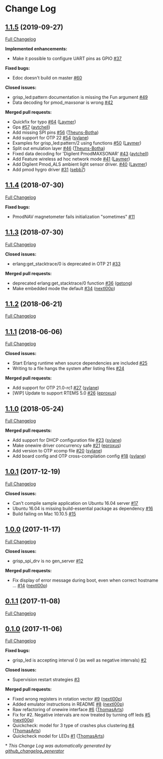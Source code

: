 # Change Log

## [1.1.5](https://github.com/grisp/grisp/tree/1.1.5) (2019-09-27)

[Full Changelog](https://github.com/grisp/grisp/compare/1.1.4...1.1.5)

**Implemented enhancements:**

- Make it possible to configure UART pins as GPIO [\#37](https://github.com/grisp/grisp/issues/37)

**Fixed bugs:**

- Edoc doesn't build on master [\#60](https://github.com/grisp/grisp/issues/60)

**Closed issues:**

- grisp\_led:pattern documentation is missing the Fun argument [\#49](https://github.com/grisp/grisp/issues/49)
- Data decoding for pmod\_maxsonar is wrong [\#42](https://github.com/grisp/grisp/issues/42)

**Merged pull requests:**

- Quickfix for typo [\#64](https://github.com/grisp/grisp/pull/64) ([Laymer](https://github.com/Laymer))
- Gps [\#57](https://github.com/grisp/grisp/pull/57) ([aytchell](https://github.com/aytchell))
- Add missing SPI pins [\#56](https://github.com/grisp/grisp/pull/56) ([Theuns-Botha](https://github.com/Theuns-Botha))
- Add support for OTP 22 [\#54](https://github.com/grisp/grisp/pull/54) ([sylane](https://github.com/sylane))
- Examples for grisp\_led:pattern/2 using functions [\#50](https://github.com/grisp/grisp/pull/50) ([Laymer](https://github.com/Laymer))
- Split out emulation layer [\#46](https://github.com/grisp/grisp/pull/46) ([Theuns-Botha](https://github.com/Theuns-Botha))
- Fixed data decoding for 'Digilent PmodMAXSONAR' [\#43](https://github.com/grisp/grisp/pull/43) ([aytchell](https://github.com/aytchell))
- Add Feature wireless ad hoc network mode [\#41](https://github.com/grisp/grisp/pull/41) ([Laymer](https://github.com/Laymer))
-  Add Digilent Pmod\_ALS ambient light sensor driver.  [\#40](https://github.com/grisp/grisp/pull/40) ([Laymer](https://github.com/Laymer))
- Add pmod hygro driver [\#31](https://github.com/grisp/grisp/pull/31) ([sebb7](https://github.com/sebb7))

## [1.1.4](https://github.com/grisp/grisp/tree/1.1.4) (2018-07-30)

[Full Changelog](https://github.com/grisp/grisp/compare/1.1.3...1.1.4)

**Fixed bugs:**

- PmodNAV magnetometer fails initialization "sometimes" [\#11](https://github.com/grisp/grisp/issues/11)

## [1.1.3](https://github.com/grisp/grisp/tree/1.1.3) (2018-07-30)

[Full Changelog](https://github.com/grisp/grisp/compare/1.1.2...1.1.3)

**Closed issues:**

- erlang:get\_stacktrace/0 is deprecated in OTP 21 [\#33](https://github.com/grisp/grisp/issues/33)

**Merged pull requests:**

- deprecated erlang:get\_stacktrace/0 function [\#36](https://github.com/grisp/grisp/pull/36) ([getong](https://github.com/getong))
- Make embedded mode the default [\#34](https://github.com/grisp/grisp/pull/34) ([nextl00p](https://github.com/nextl00p))

## [1.1.2](https://github.com/grisp/grisp/tree/1.1.2) (2018-06-21)

[Full Changelog](https://github.com/grisp/grisp/compare/1.1.1...1.1.2)

## [1.1.1](https://github.com/grisp/grisp/tree/1.1.1) (2018-06-06)

[Full Changelog](https://github.com/grisp/grisp/compare/1.1.0...1.1.1)

**Closed issues:**

- Start Erlang runtime when source dependencies are included [\#25](https://github.com/grisp/grisp/issues/25)
- Writing to a file hangs the system after listing files [\#24](https://github.com/grisp/grisp/issues/24)

**Merged pull requests:**

- Add support for OTP 21.0-rc1 [\#27](https://github.com/grisp/grisp/pull/27) ([sylane](https://github.com/sylane))
- \[WIP\] Update to support RTEMS 5.0 [\#26](https://github.com/grisp/grisp/pull/26) ([eproxus](https://github.com/eproxus))

## [1.1.0](https://github.com/grisp/grisp/tree/1.1.0) (2018-05-24)

[Full Changelog](https://github.com/grisp/grisp/compare/1.0.1...1.1.0)

**Merged pull requests:**

- Add support for DHCP configuration file [\#23](https://github.com/grisp/grisp/pull/23) ([sylane](https://github.com/sylane))
- Make onewire driver concurrency safe [\#21](https://github.com/grisp/grisp/pull/21) ([eproxus](https://github.com/eproxus))
- Add version to OTP xcomp file [\#20](https://github.com/grisp/grisp/pull/20) ([sylane](https://github.com/sylane))
- Add board config and OTP cross-compilation config [\#18](https://github.com/grisp/grisp/pull/18) ([sylane](https://github.com/sylane))

## [1.0.1](https://github.com/grisp/grisp/tree/1.0.1) (2017-12-19)

[Full Changelog](https://github.com/grisp/grisp/compare/1.0.0...1.0.1)

**Closed issues:**

- Can't compile sample application on Ubuntu 16.04 server [\#17](https://github.com/grisp/grisp/issues/17)
- Ubuntu 16.04 is missing build-essential package as dependency [\#16](https://github.com/grisp/grisp/issues/16)
- Build failing on Mac 10.10.5 [\#15](https://github.com/grisp/grisp/issues/15)

## [1.0.0](https://github.com/grisp/grisp/tree/1.0.0) (2017-11-17)

[Full Changelog](https://github.com/grisp/grisp/compare/0.1.1...1.0.0)

**Closed issues:**

- grisp\_spi\_drv is no gen\_server [\#12](https://github.com/grisp/grisp/issues/12)

**Merged pull requests:**

- Fix display of error message during boot, even when correct hostname … [\#14](https://github.com/grisp/grisp/pull/14) ([nextl00p](https://github.com/nextl00p))

## [0.1.1](https://github.com/grisp/grisp/tree/0.1.1) (2017-11-08)

[Full Changelog](https://github.com/grisp/grisp/compare/0.1.0...0.1.1)

## [0.1.0](https://github.com/grisp/grisp/tree/0.1.0) (2017-11-06)

[Full Changelog](https://github.com/grisp/grisp/compare/09339d122828df2ee9c26338d578519fc084b29b...0.1.0)

**Fixed bugs:**

- grisp\_led is accepting interval 0 \(as well as negative intervals\) [\#2](https://github.com/grisp/grisp/issues/2)

**Closed issues:**

- Supervision restart strategies [\#3](https://github.com/grisp/grisp/issues/3)

**Merged pull requests:**

- Fixed wrong registers in rotation vector [\#9](https://github.com/grisp/grisp/pull/9) ([nextl00p](https://github.com/nextl00p))
- Added emulator instructions in README [\#8](https://github.com/grisp/grisp/pull/8) ([nextl00p](https://github.com/nextl00p))
- Raw refactoring of onewire interface [\#6](https://github.com/grisp/grisp/pull/6) ([ThomasArts](https://github.com/ThomasArts))
- Fix for \#2. Negative intervals are now treated by turning off leds [\#5](https://github.com/grisp/grisp/pull/5) ([nextl00p](https://github.com/nextl00p))
- Quickcheck: model for 3 type of crashes plus clustering [\#4](https://github.com/grisp/grisp/pull/4) ([ThomasArts](https://github.com/ThomasArts))
- Quickcheck model for LEDs [\#1](https://github.com/grisp/grisp/pull/1) ([ThomasArts](https://github.com/ThomasArts))



\* *This Change Log was automatically generated by [github_changelog_generator](https://github.com/skywinder/Github-Changelog-Generator)*